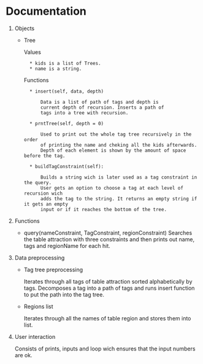 # Documentation

1. Objects

	* Tree
	
		Values
		
			* kids is a list of Trees.
			* name is a string.
		
		Functions
		
			* insert(self, data, depth)
			
				Data is a list of path of tags and depth is 
				current depth of recursion. Inserts a path of
				tags into a tree with recursion.
			
			* prntTree(self, depth = 0)
			
				Used to print out the whole tag tree recursively in the order
				of printing the name and cheking all the kids afterwards.
				Depth of each element is shown by the amount of space before the tag.
				
			* buildTagConstraint(self):
			
				Builds a string wich is later used as a tag constraint in the query.
				User gets an option to choose a tag at each level of recursion wich 
				adds the tag to the string. It returns an empty string if it gets an empty 
				input or if it reaches the bottom of the tree.

2. Functions

	* query(nameConstraint, TagConstraint, regionConstraint)
		Searches the table attraction with three constraints and then prints out name, tags and regionName for each hit.

3. Data preprocessing
	
	* Tag tree preprocessing
	
		Iterates through all tags of table attraction sorted alphabetically by tags. Decomposes a
		tag into a path of tags and runs insert function to put the path into the tag tree.
	
	* Regions list
	
		Iterates through all the names of table region and stores them into list.

4. User interaction

	Consists of prints, inputs and loop wich ensures that the input numbers are ok.
	
		
		
		
		
		
		
		
		
		
		
		
		
		
